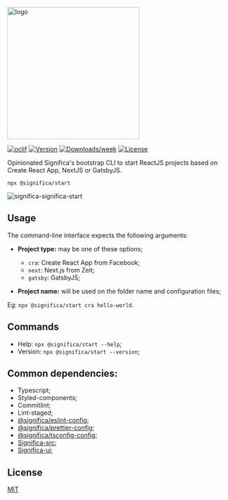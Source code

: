 <a href="https://significa.co"><img src="https://user-images.githubusercontent.com/4838076/70076649-20d29b00-15f7-11ea-9379-e2fa1889a525.png" alt="logo" width="300px"></a>

[![oclif](https://img.shields.io/badge/cli-oclif-brightgreen.svg)](https://oclif.io)
[![Version](https://img.shields.io/npm/v/@significa/start.svg)](https://npmjs.org/package/significa/start)
[![Downloads/week](https://img.shields.io/npm/dw/@significa/start.svg)](https://npmjs.org/package/@significa/start)
[![License](https://img.shields.io/npm/l/@significa/start.svg)](https://github.com/significa/significa-start/blob/master/package.json)

Opinionated Significa's bootstrap CLI to start ReactJS projects based on Create React App, NextJS or GatsbyJS.

`npx @significa/start`

![significa-significa-start](https://user-images.githubusercontent.com/17513388/71968657-41e16980-31fd-11ea-9dec-045d80dc7764.png)


## Usage

The command-line interface expects the following arguments:

- **Project type:** may be one of these options;

  - `cra`: Create React App from Facebook;
  - `next`: Next.js from Zeit;
  - `gatsby`: GatsbyJS;

- **Project name:** will be used on the folder name and configuration files;

Eg: `npx @significa/start cra hello-world`.

## Commands

- Help: `npx @significa/start --help`;
- Version: `npx @significa/start --version`;

## Common dependencies:

- Typescript;
- Styled-components;
- Commitlint;
- Lint-staged;
- [@significa/eslint-config](https://github.com/Significa/significa-style/tree/master/packages/eslint-config);
- [@significa/prettier-config](https://github.com/Significa/significa-style/tree/master/packages/prettier-config);
- [@significa/tsconfig-config](https://github.com/Significa/significa-style/tree/master/packages/tsconfig-config);
- [Significa-src](https://github.com/Significa/significa-src);
- [Significa-ui](https://github.com/Significa/significa-ui);

## License

[MIT](https://github.com/Significa/significa-start/blob/master/LICENSE)
